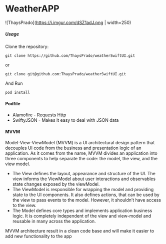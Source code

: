 # WeatherAPP

![ThaysPrado](https://i.imgur.com/dSZ1adJ.png | width=250)

##### Usage

Clone the repository:

```shell
git clone https://github.com/ThaysPrado/weatherSwiftUI.git
```
or

```shell
git clone git@github.com:ThaysPrado/weatherSwiftUI.git
```

And Run

```swift
pod install
```

#### Podfile

- Alamofire - Requests Http
- SwiftyJSON - Makes it easy to deal with JSON data

#### MVVM

Model-View-ViewModel (MVVM) is a UI architectural design pattern that decouples UI code from the business and presentation logic of an application. As it comes from the name, MVVM divides an application into three components to help separate the code: the model, the view, and the view model. 

* The View defines the layout, appearance and structure of the UI. The view informs the ViewModel about user interactions and observables state changes exposed by the viewModel.
* The ViewModel is responsible for wrapping the model and providing state to the UI components. It also defines actions, that can be used by the view to pass events to the model. However, it shouldn’t have access to the view.
* The Model defines core types and implements application business logic. It is completely independent of the view and view-model and reusable in many across the application.

MVVM architecture result in a clean code base and will make it easier to add new functionality to the app
